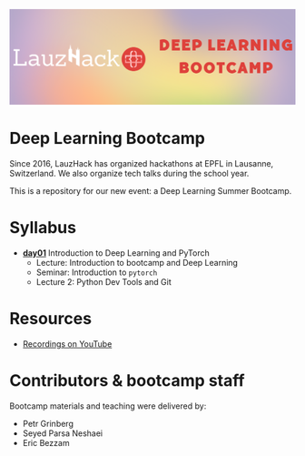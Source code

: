 ![logo](docs/logo.png)

# Deep Learning Bootcamp

Since 2016, LauzHack has organized hackathons at EPFL in Lausanne, Switzerland. We also organize tech talks during the school year. 

This is a repository for our new event: a Deep Learning Summer Bootcamp.

# Syllabus

- [__day01__](./day01) Introduction to Deep Learning and PyTorch
    - Lecture: Introduction to bootcamp and Deep Learning
    - Seminar: Introduction to `pytorch`
    - Lecture 2: Python Dev Tools and Git

# Resources

* [Recordings on YouTube](TBA)

# Contributors & bootcamp staff

Bootcamp materials and teaching were delivered by:

- Petr Grinberg
- Seyed Parsa Neshaei
- Eric Bezzam